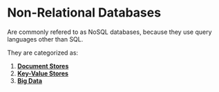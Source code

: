 # Non-Relational Databases

Are commonly refered to as NoSQL databases, because they use query languages other than SQL.

They are categorized as:

1. [**Document Stores**](./document_stores/README.md)
2. [**Key-Value Stores**](./key_value_stores/README.md)
3. [**Big Data**](./big_data/README.md)
